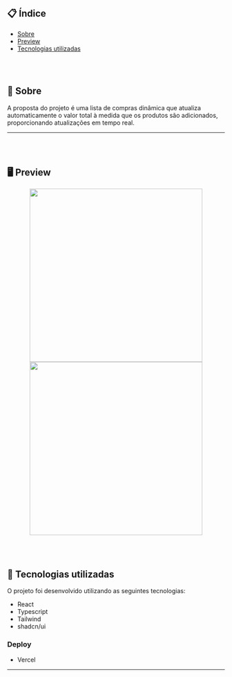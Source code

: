 
## 📋 Índice

- [Sobre](#-Sobre)
- [Preview](#-Preview)
- [Tecnologias utilizadas](#-Tecnologias-utilizadas)

<br>
<br>

 ## 📖 Sobre 


A proposta do projeto é uma lista de compras dinâmica que atualiza automaticamente o valor total à medida que os produtos são adicionados, proporcionando atualizações em tempo real.

---

<br>
<br>


## 🖥 Preview 

<p align="center">
  <img src="https://ik.imagekit.io/lt1yvcbdq/1709772144348.jpg?updatedAt=1710014602744" width="400" >
  <img src="https://ik.imagekit.io/lt1yvcbdq/1709772144264.jpg?updatedAt=1710014602788" width="400" >
</p>



<br>
<br>


## 🚀 Tecnologias utilizadas

O projeto foi desenvolvido utilizando as seguintes tecnologias:

- React
- Typescript
- Tailwind 
- shadcn/ui
### Deploy
- Vercel

--- 

